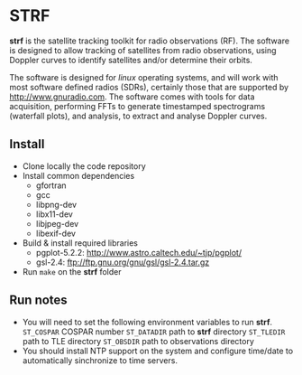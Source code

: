 # STRF

**strf** is the satellite tracking toolkit for radio observations (RF). The software is designed to allow tracking of satellites from radio observations, using Doppler curves to identify satellites and/or determine their orbits.

The software is designed for *linux* operating systems, and will work with most software defined radios (SDRs), certainly those that are supported by http://www.gnuradio.com. The software comes with tools for data acquisition, performing FFTs to generate timestamped spectrograms (waterfall plots), and analysis, to extract and analyse Doppler curves.

Install
------
* Clone locally the code repository
* Install common dependencies
  * gfortran
  * gcc
  * libpng-dev
  * libx11-dev
  * libjpeg-dev
  * libexif-dev
* Build & install required libraries
  * pgplot-5.2.2: http://www.astro.caltech.edu/~tjp/pgplot/
  * gsl-2.4: ftp://ftp.gnu.org/gnu/gsl/gsl-2.4.tar.gz
* Run `make` on the **strf** folder

Run notes
---------
* You will need to set the following environment variables to run **strf**.
	`ST_COSPAR` COSPAR number
	`ST_DATADIR` path to **strf** directory
	`ST_TLEDIR` path to TLE directory
	`ST_OBSDIR` path to observations directory
* You should install NTP support on the system and configure time/date to automatically
  sinchronize to time servers.
